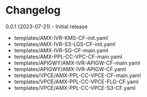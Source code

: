 # Changelog

0.0.1 (2023-07-21) - Initial release
* templates/AMX-IVR-KMS-CF-init.yaml
* templates/AMX-IVR-S3-LGS-CF-init.yaml
* templates/AMX-IVR-SG-CF-main.yaml
* templates/AMX-PPL-CC-VPC-CF-main.yaml
* templates/APIGWY/AMX-IVR-APIGW-CF-main.yaml
* templates/APIGWY/AMX-IVR-APIGW-CF.yaml
* templates/VPCE/AMX-PPL-CC-VPCE-CF-main.yaml
* templates/VPCE/AMX-PPL-CC-VPCE-FLG-CF.yaml
* templates/VPCE/AMX-PPL-CC-VPCE-S3-CF.yaml

